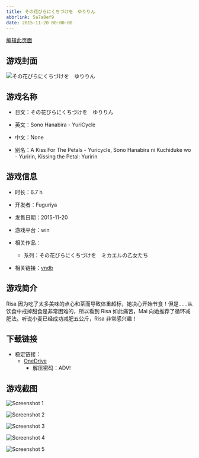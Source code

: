 ```yaml
---
title: その花びらにくちづけを　ゆりりん
abbrlink: 5a7a8ef9
date: 2015-11-20 00:00:00
---
```

[编辑此页面](https://github.com/ACG-3/ADV3-source/blob/main/source/_posts/games/%E3%81%9D%E3%81%AE%E8%8A%B1%E3%81%B3%E3%82%89%E3%81%AB%E3%81%8F%E3%81%A1%E3%81%A5%E3%81%91%E3%82%92%E3%80%80%E3%82%86%E3%82%8A%E3%82%8A%E3%82%93.md)

## 游戏封面

![その花びらにくちづけを　ゆりりん](https://pan.timero.xyz/onedrive/img_lib_001/%E3%81%9D%E3%81%AE%E8%8A%B1%E3%81%B3%E3%82%89%E3%81%AB%E3%81%8F%E3%81%A1%E3%81%A5%E3%81%91%E3%82%92%E3%80%80%E3%82%86%E3%82%8A%E3%82%8A%E3%82%93_cover.avif)


## 游戏名称

- 日文：その花びらにくちづけを　ゆりりん
- 英文：Sono Hanabira - YuriCycle
- 中文：None

- 别名：A Kiss For The Petals - Yuricycle, Sono Hanabira ni Kuchiduke wo - Yuririn, Kissing the Petal: Yuririn


## 游戏信息

- 时长：6.7 h
- 开发者：Fuguriya
- 发售日期：2015-11-20
- 游戏平台：win
- 相关作品：
   - 系列：その花びらにくちづけを　ミカエルの乙女たち

- 相关链接：[vndb](https://vndb.org/v18666)


## 游戏简介

Risa 因为吃了太多美味的点心和茶而导致体重超标，她决心开始节食！但是......从饮食中戒掉甜食是非常困难的，所以看到 Risa 如此痛苦，Mai 向她推荐了循环减肥法。听说小麦已经成功减肥五公斤，Risa 非常感兴趣！




## 下载链接

- 稳定链接：
    - [OneDrive](https://pan.timero.xyz/onedrive/adv_lib_001/%E3%81%9D%E3%81%AE%E8%8A%B1%E3%81%B3%E3%82%89%E3%81%AB%E3%81%8F%E3%81%A1%E3%81%A5%E3%81%91%E3%82%92%E3%80%80%E3%82%86%E3%82%8A%E3%82%8A%E3%82%93)
        - 解压密码：ADV!



## 游戏截图


![Screenshot 1](https://pan.timero.xyz/onedrive/img_lib_001/%E3%81%9D%E3%81%AE%E8%8A%B1%E3%81%B3%E3%82%89%E3%81%AB%E3%81%8F%E3%81%A1%E3%81%A5%E3%81%91%E3%82%92%E3%80%80%E3%82%86%E3%82%8A%E3%82%8A%E3%82%93_Screenshot_1.avif)

![Screenshot 2](https://pan.timero.xyz/onedrive/img_lib_001/%E3%81%9D%E3%81%AE%E8%8A%B1%E3%81%B3%E3%82%89%E3%81%AB%E3%81%8F%E3%81%A1%E3%81%A5%E3%81%91%E3%82%92%E3%80%80%E3%82%86%E3%82%8A%E3%82%8A%E3%82%93_Screenshot_2.avif)

![Screenshot 3](https://pan.timero.xyz/onedrive/img_lib_001/%E3%81%9D%E3%81%AE%E8%8A%B1%E3%81%B3%E3%82%89%E3%81%AB%E3%81%8F%E3%81%A1%E3%81%A5%E3%81%91%E3%82%92%E3%80%80%E3%82%86%E3%82%8A%E3%82%8A%E3%82%93_Screenshot_3.avif)

![Screenshot 4](https://pan.timero.xyz/onedrive/img_lib_001/%E3%81%9D%E3%81%AE%E8%8A%B1%E3%81%B3%E3%82%89%E3%81%AB%E3%81%8F%E3%81%A1%E3%81%A5%E3%81%91%E3%82%92%E3%80%80%E3%82%86%E3%82%8A%E3%82%8A%E3%82%93_Screenshot_4.avif)

![Screenshot 5](https://pan.timero.xyz/onedrive/img_lib_001/%E3%81%9D%E3%81%AE%E8%8A%B1%E3%81%B3%E3%82%89%E3%81%AB%E3%81%8F%E3%81%A1%E3%81%A5%E3%81%91%E3%82%92%E3%80%80%E3%82%86%E3%82%8A%E3%82%8A%E3%82%93_Screenshot_5.avif)

